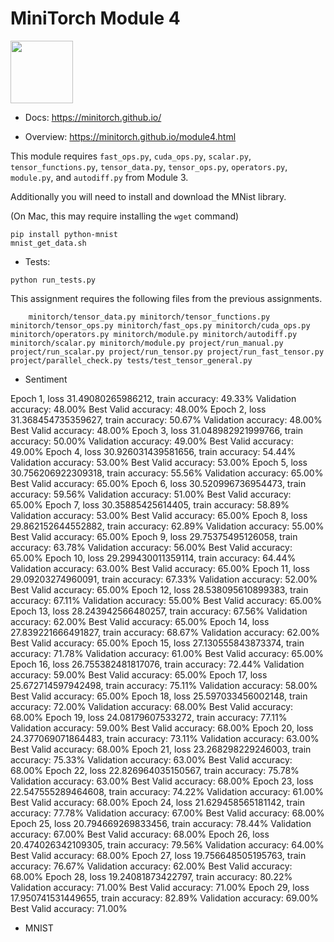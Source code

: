 # MiniTorch Module 4

<img src="https://minitorch.github.io/_images/match.png" width="100px">

* Docs: https://minitorch.github.io/

* Overview: https://minitorch.github.io/module4.html

This module requires `fast_ops.py`, `cuda_ops.py`, `scalar.py`, `tensor_functions.py`, `tensor_data.py`, `tensor_ops.py`, `operators.py`, `module.py`, and `autodiff.py` from Module 3.


Additionally you will need to install and download the MNist library.

(On Mac, this may require installing the `wget` command)

```
pip install python-mnist
mnist_get_data.sh
```


* Tests:

```
python run_tests.py
```

This assignment requires the following files from the previous assignments.

        minitorch/tensor_data.py minitorch/tensor_functions.py minitorch/tensor_ops.py minitorch/fast_ops.py minitorch/cuda_ops.py minitorch/operators.py minitorch/module.py minitorch/autodiff.py minitorch/scalar.py minitorch/module.py project/run_manual.py project/run_scalar.py project/run_tensor.py project/run_fast_tensor.py project/parallel_check.py tests/test_tensor_general.py
        
        
        
        
* Sentiment 

Epoch 1, loss 31.49080265986212, train accuracy: 49.33%
Validation accuracy: 48.00%
Best Valid accuracy: 48.00%
Epoch 2, loss 31.368454735359627, train accuracy: 50.67%
Validation accuracy: 48.00%
Best Valid accuracy: 48.00%
Epoch 3, loss 31.048982921999766, train accuracy: 50.00%
Validation accuracy: 49.00%
Best Valid accuracy: 49.00%
Epoch 4, loss 30.926031439581656, train accuracy: 54.44%
Validation accuracy: 53.00%
Best Valid accuracy: 53.00%
Epoch 5, loss 30.756206922309318, train accuracy: 55.56%
Validation accuracy: 65.00%
Best Valid accuracy: 65.00%
Epoch 6, loss 30.520996736954473, train accuracy: 59.56%
Validation accuracy: 51.00%
Best Valid accuracy: 65.00%
Epoch 7, loss 30.35885425614405, train accuracy: 58.89%
Validation accuracy: 53.00%
Best Valid accuracy: 65.00%
Epoch 8, loss 29.862152644552882, train accuracy: 62.89%
Validation accuracy: 55.00%
Best Valid accuracy: 65.00%
Epoch 9, loss 29.75375495126058, train accuracy: 63.78%
Validation accuracy: 56.00%
Best Valid accuracy: 65.00%
Epoch 10, loss 29.299430011359114, train accuracy: 64.44%
Validation accuracy: 63.00%
Best Valid accuracy: 65.00%
Epoch 11, loss 29.09203274960091, train accuracy: 67.33%
Validation accuracy: 52.00%
Best Valid accuracy: 65.00%
Epoch 12, loss 28.538095610899383, train accuracy: 67.11%
Validation accuracy: 55.00%
Best Valid accuracy: 65.00%
Epoch 13, loss 28.243942566480257, train accuracy: 67.56%
Validation accuracy: 62.00%
Best Valid accuracy: 65.00%
Epoch 14, loss 27.839221666491827, train accuracy: 68.67%
Validation accuracy: 62.00%
Best Valid accuracy: 65.00%
Epoch 15, loss 27.130555843873374, train accuracy: 71.78%
Validation accuracy: 61.00%
Best Valid accuracy: 65.00%
Epoch 16, loss 26.755382481817076, train accuracy: 72.44%
Validation accuracy: 59.00%
Best Valid accuracy: 65.00%
Epoch 17, loss 25.672714597942498, train accuracy: 75.11%
Validation accuracy: 58.00%
Best Valid accuracy: 65.00%
Epoch 18, loss 25.597033456002148, train accuracy: 72.00%
Validation accuracy: 68.00%
Best Valid accuracy: 68.00%
Epoch 19, loss 24.08179607533272, train accuracy: 77.11%
Validation accuracy: 59.00%
Best Valid accuracy: 68.00%
Epoch 20, loss 24.377069071864483, train accuracy: 73.11%
Validation accuracy: 63.00%
Best Valid accuracy: 68.00%
Epoch 21, loss 23.268298229246003, train accuracy: 75.33%
Validation accuracy: 63.00%
Best Valid accuracy: 68.00%
Epoch 22, loss 22.826964035150567, train accuracy: 75.78%
Validation accuracy: 63.00%
Best Valid accuracy: 68.00%
Epoch 23, loss 22.547555289464608, train accuracy: 74.22%
Validation accuracy: 61.00%
Best Valid accuracy: 68.00%
Epoch 24, loss 21.629458565181142, train accuracy: 77.78%
Validation accuracy: 67.00%
Best Valid accuracy: 68.00%
Epoch 25, loss 20.794669269833456, train accuracy: 78.44%
Validation accuracy: 67.00%
Best Valid accuracy: 68.00%
Epoch 26, loss 20.474026342109305, train accuracy: 79.56%
Validation accuracy: 64.00%
Best Valid accuracy: 68.00%
Epoch 27, loss 19.756648505195763, train accuracy: 76.67%
Validation accuracy: 62.00%
Best Valid accuracy: 68.00%
Epoch 28, loss 19.24081873422797, train accuracy: 80.22%
Validation accuracy: 71.00%
Best Valid accuracy: 71.00%
Epoch 29, loss 17.950741531449655, train accuracy: 82.89%
Validation accuracy: 69.00%
Best Valid accuracy: 71.00%


* MNIST
